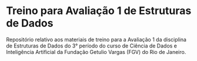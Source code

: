 # Treino para Avaliação 1 de Estruturas de Dados

Repositório relativo aos materiais de treino para a Avaliação 1 da disciplina de Estruturas de Dados do 3° período do curso de Ciência de Dados e Inteligência Artificial da Fundação Getulio Vargas (FGV) do Rio de Janeiro.
